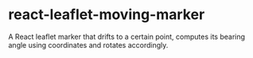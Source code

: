 # react-leaflet-moving-marker
A React leaflet marker that drifts to a certain point, computes its bearing angle using coordinates and rotates accordingly.  
